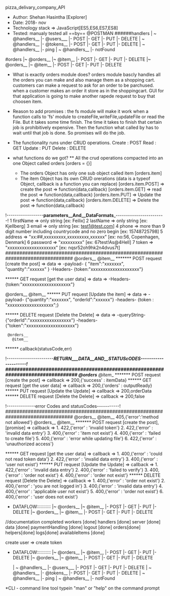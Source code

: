 pizza_delivary_company_API
*  Author: Shehan Hasintha [Explorer]
*  Date: 2018- nov
* Technology stack => JavaScript[ES5,ES6,ES7,ES8]
*  Tested: manualy tested all ==by== @POSTMAN
######handlers
| ~ @handlers__
   |- @users___
      |- POST
      |- GET
      |- PUT
      |- DELETE
| ~ @handlers__
    |- @tokens__
      |- POST
      |- GET
      |- PUT
      |- DELETE
| ~ @handlers__
    |- ping
| ~ @handlers__
    |- notFound

#orders
|~ @orders__
 |~  @item__
     |- POST
     |- GET
     |- PUT
     |- DELETE
|~ @orders__
 |~  @item__
     |- POST
     |- GET
     |- PUT
     |- DELETE



* What is exactly orders module does?
   orders module bascly handles all the orders you can make and also manage them as a shopping cart. customers can make a request to ask for an order to be parchused.
   when a customer makes an order it store as in the shoppingcart. GUI for that application is going to make another rapede request to buy that choosen item.

* Reason to add promises : the fs module will make it work when a function calls to 'fs' module to createFile,writeFile,updateFile or read the File.
But it takes some time finish. The time it takes to finish that certain job is prohibitively expensive. Then the function what called by has to wait
 until that job is done. So promises will do the job.

* The functionality runs under CRUD operations.
 Create  : POST
 Read    : GET
 Update  : PUT
 Delete  : DELETE

* what functions do we got?
   ** All the crud operations compacted into an one Object called orders [orders = {}]
   * The orders Object has only one sub object called item [orders.item]
   * The item Object has its own CRUD orerations (data is a typeof Object, callback is a function you can replace)
         [orders.item.POST]    => create the post  =>  function(data,callback)
         [orders.item.GET]     => read the post    =>  function(data,callback)
         [orders.item.PUT]     => Update the post  =>  function(data,callback)
         [orders.item.DELETE]  => Delete the post  =>  function(data,callback)

 !------------------__parameters__And__DataFormats___------------------------!
   1  firstName =>  only string [ex: Feilix]
   2  lastName  =>  only string [ex: Kjellberg]
   3  email     =>  only string [ex: test1@test.com]
   4  phone     =>  more than 9 digit number including countrycode and no zero begin [ex: 15748725798]
   5  address   =>  "xx:##,xxxxxxxxx,xxxxxxxxx,xxxxxx" [ex: no:56, Copenhagen, Denmark]
   6  password  =>  "xxxxxxxxx" [ex: 67test!As@4Hell]
   7  token     => "xxxxxxxxxxxxxxxxxxxx" [ex: nqsr52oh9hk2n4dvus7t]
################################################################################
   @orders__
     @item__
******* POST request [create the post] => data =>
       -payload-     {
                       "item":"xxxxxxx",
                       "quantity":"xxxxxx"
                     }
       -Headers-     {token:"xxxxxxxxxxxxxxxxxxxx"}

****** GET request [get the user data] => data =>
       -Headers-     {token:"xxxxxxxxxxxxxxxxxxxx"}

   @orders__
     @item__
****** PUT request [Update the item] => data =>
       -payload-     {"quantity":"xxxxxxx",
                       "orderId":"xxxxxx"}
       -headers-     {token : "xxxxxxxxxxxxxxxxxxx";}

****** DELETE request [Delete the Delete] => data =>
       -queryString- {"orderId":"xxxxxxxxxxxxxxxxx"}
       -headers-     {"token":"xxxxxxxxxxxxxxxxxxxx"}

     @orders__
       @item__
****** callback(statusCode,err)

!-----------------------___RETURN___DATA__AND__STATUScODES---------------------!
################################################################################
   @orders__
     @item__
******* POST request [create the post] => callback =>
         200,{'success' : itemData}
****** GET request [get the user data] => callback =>
         200,{'orders' : outputReady}
****** PUT request [Update the Update] => callback =>
         200,orderData
****** DELETE request [Delete the Delete] => callback =>
         200,false

!--------------error Codes and statusCodes-----------!
################################################################################
   @orders__
     @item__
       405,{'error':'method not allowed'}
   @orders__
     @item__
******* POST request [create the post],[promise] => callback =>
         1. 422,{'error' : 'invalid token'}
         2. 422,{'error' : 'invalid data entry'}
         3. 400,{'error' : 'item not exist'}
         4. 400,{'error' : 'failed to create file'}
         5. 400,{'error' : 'error while updating file'}
         6. 422,{'error' : 'unauthorized access'}

****** GET request [get the user data] => callback =>
         1. 400,{'error' : 'could not read token data'}
         2. 422,{'error' : 'invalid data entry'}
         3. 400,{'error' : 'user not exist'}
****** PUT request [Update the Update] => callback =>
         1. 422,{'error' : 'invalid data entry'}
         2. 400,{'error' : 'failed to verify'}
         3. 400,{'error' : 'order not exist'}
         4. 400,{'error' : 'order not exist'}
****** DELETE request [Delete the Delete] => callback =>
         1. 400,{'error' : 'order not exist'}
         2. 400,{'error' : 'you are not logged in'}
         3. 400,{'error' : 'invalid data entry'}
         4. 400,{'error' : 'applicable user not exist'}
         5. 400,{'error' : 'order not exist'}
         6. 400,{'error' : 'user does not exist'}

*  DATAFLOW:::::::::::
|~ @orders__
|~  @item__
    |- POST
    |- GET
    |- PUT
    |- DELETE
|~ @orders__
|~  @item__
    |- POST
    |- GET
    |- PUT
    |- DELETE



//documentation completed
workers [done]
handlers [done]
server [done]
data [done]
paymentHandling [done]
logout [done]
orders[done]
helpers[done]
logs[done]
availableItems [done]

create user => create token

*  DATAFLOW:::::::::::
      |~ @orders__
       |~  @item__
           |- POST
           |- GET
           |- PUT
           |- DELETE
      |~ @orders__
       |~  @item__
           |- POST
           |- GET
           |- PUT
           |- DELETE

      | ~ @handlers__
          |- @users___
             |- POST
             |- GET
             |- PUT
             |- DELETE
      | ~ @handlers__
           |- @tokens__
             |- POST
             |- GET
             |- PUT
             |- DELETE
      | ~ @handlers__
           |- ping
      | ~ @handlers__
           |- notFound

*CLI - command line tool
typein "man" or "help" on the command prompt
